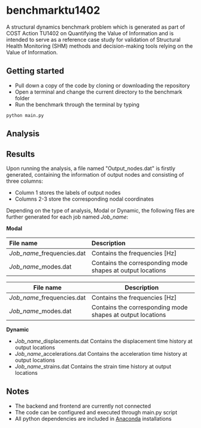 # benchmarktu1402

A structural dynamics benchmark problem which is generated as part of COST Action TU1402 on 
Quantifying the Value of Information and is intended to serve as a reference case 
study for validation of Structural Health Monitoring (SHM) methods and decision-making tools 
relying on the Value of Information.

## Getting started

- Pull down a copy of the code by cloning or downloading the repository
- Open a terminal and change the current directory to the benchmark folder
- Run the benchmark through the terminal by typing
```
python main.py
```

## Analysis


## Results

Upon running the analysis, a file named "Output_nodes.dat" is firstly generated, containing the information
of output nodes and consisting of three columns:
- Column 1 stores the labels of output nodes
- Columns 2-3 store the corresponding nodal coordinates

Depending on the type of analysis, Modal or Dynamic, the following files are further generated for each 
job named *Job_name*:

**Modal**

<table>
  <thead>
      <tr>
        <th align="left", width="20%">File name</th>
        <th align="left", width="65%">Description</th>
      </tr>
  </thead>
  <body>
      <tr>
          <td> <i>Job_name</i>_frequencies.dat </td>
          <td> Contains the frequencies [Hz] </td>
      </tr>
      <tr>
          <td> <i>Job_name</i>_modes.dat </td>
          <td> Contains the corresponding mode shapes at output locations </td>
      </tr>
  </tbody>
</table>
 
| File name                    | Description                                                 |
|----------------------------|----------------------------------------------------------- |
| *Job_name*_frequencies.dat   |  Contains the frequencies \[Hz\]                            |
| *Job_name*_modes.dat         |  Contains the corresponding mode shapes at output locations |
 
**Dynamic**
- *Job_name*_displacements.dat    Contains the displacement time history at output locations
- *Job_name*_accelerations.dat    Contains the acceleration time history at output locations
- *Job_name*_strains.dat          Contains the strain time history at output locations

## Notes

- The backend and frontend are currently not connected
- The code can be configured and executed through main.py script
- All python dependencies are included in [Anaconda](https://www.anaconda.com/distribution/) installations
